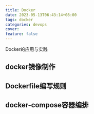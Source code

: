 ```yaml
---
title: Docker
date: 2023-05-13T06:43:14+08:00
tags: docker
categories: devops
cover:
feature: false
---
```


Docker的应用与实践

## docker镜像制作

## Dockerfile编写规则

## docker-compose容器编排
